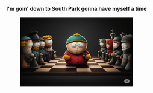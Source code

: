 <p align="center">
  <strong>I'm goin' down to South Park gonna have myself a time</strong>
</p>

<p align="center">
  <img src="images/cartman-chess.png" alt="Cartman plays chess" width="300" />
</p>
